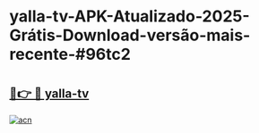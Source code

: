 # yalla-tv-APK-Atualizado-2025-Grátis-Download-versão-mais-recente-#96tc2

# <h2><a href="https://ainizakaria.my?title=yalla-tv&ref=22M">🔗👉 🔴 yalla-tv</a></h2>

[![acn](https://github.com/user-attachments/assets/0f9c940e-d8b0-45ae-aac7-cd30a18b3e1c)](https://ainizakaria.my?title=yalla-tv&ref=22M)

